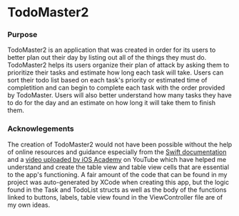 # TodoMaster2
### Purpose
TodoMaster2 is an application that was created in order for its users to better plan out their day by listing out all of the things they must do. TodoMaster2 helps its users organize their plan of attack by asking them to prioritize their tasks and estimate how long each task will take. Users can sort their todo list based on each task's priority or estimated time of completition and can begin to complete each task with the order provided by TodoMaster. Users will also better understand how many tasks they have to do for the day and an estimate on how long it will take them to finish them.

### Acknowlegements
The creation of TodoMaster2 would not have been possible without the help of online resources and guidance especially from the [Swift documentation](https://www.swift.org/documentation/) and a [video uploaded by iOS Academy]("https://www.youtube.com/watch?v=C36sb5sc6lE") on YouTube which have helped me understand and create the table view and table view cells that are essential to the app's functioning. A fair amount of the code that can be found in my project was auto-generated by XCode when creating this app, but the logic found in the Task and TodoList structs as well as the body of the functions linked to buttons, labels, table view found in the ViewController file are of my own ideas. 
